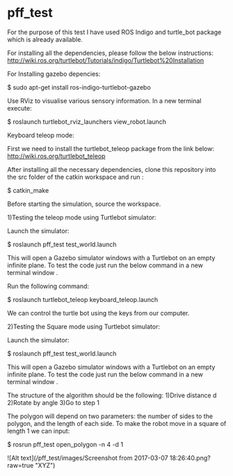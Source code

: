 # pff_test

For the purpose of this test I have used ROS Indigo and turtle_bot package which is already available.

For installing all the dependencies, please follow the below instructions:
http://wiki.ros.org/turtlebot/Tutorials/indigo/Turtlebot%20Installation

For Installing gazebo depencies:

$ sudo apt-get install ros-indigo-turtlebot-gazebo

Use RViz to visualise various sensory information. In a new terminal execute:

$ roslaunch turtlebot_rviz_launchers view_robot.launch

Keyboard teleop mode:

First we need to install the turtlebot_teleop package from the link below:
http://wiki.ros.org/turtlebot_teleop


After installing all the necessary dependencies, clone this repository into the src folder of the catkin workspace and run :

$ catkin_make

Before starting the simulation, source the workspace.

1)Testing the teleop mode using Turtlebot simulator:

Launch the simulator:

$ roslaunch pff_test test_world.launch

This will open a Gazebo simulator windows with a Turtlebot on an empty infinite plane. To test the code just run the below command in a new terminal window . 

Run the following command:

$ roslaunch turtlebot_teleop keyboard_teleop.launch

We can control the turtle bot using the keys from our computer.


2)Testing the Square mode using Turtlebot simulator:

Launch the simulator:

$ roslaunch pff_test test_world.launch

This will open a Gazebo simulator windows with a Turtlebot on an empty infinite plane. To test the code just run the below command in a new terminal window . 

The structure of the algorithm should be the following:
1)Drive distance d
2)Rotate by angle
3)Go to step 1

The polygon will depend on two parameters: the number of sides to the polygon, and the length of each side. To make the robot move in a square of length 1 we can input: 

$ rosrun pff_test open_polygon -n 4 -d 1

![Alt text](/pff_test/images/Screenshot from 2017-03-07 18:26:40.png?raw=true "XYZ")

